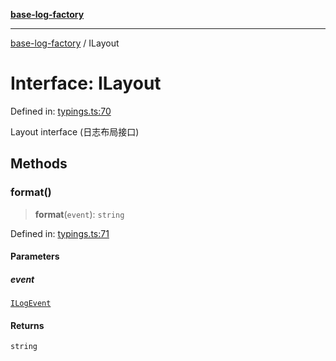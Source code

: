 [**base-log-factory**](../index.md)

***

[base-log-factory](../index.md) / ILayout

# Interface: ILayout

Defined in: [typings.ts:70](https://github.com/fengxinming/log-base/blob/91b255be28ea77ad9d32ba66866f8cc509fce400/src/typings.ts#L70)

Layout interface (日志布局接口)

## Methods

### format()

> **format**(`event`): `string`

Defined in: [typings.ts:71](https://github.com/fengxinming/log-base/blob/91b255be28ea77ad9d32ba66866f8cc509fce400/src/typings.ts#L71)

#### Parameters

##### event

[`ILogEvent`](ILogEvent.md)

#### Returns

`string`
